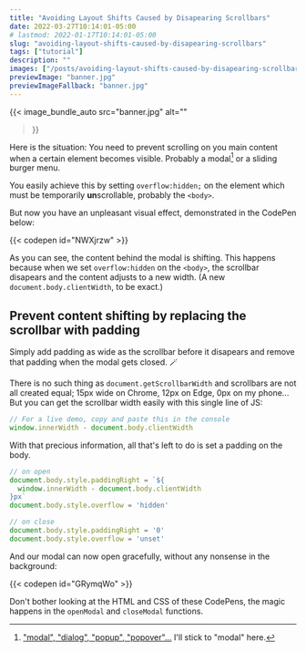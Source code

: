 ```yaml
---
title: "Avoiding Layout Shifts Caused by Disapearing Scrollbars"
date: 2022-03-27T10:14:01-05:00
# lastmod: 2022-01-17T10:14:01-05:00
slug: "avoiding-layout-shifts-caused-by-disapearing-scrollbars"
tags: ["tutorial"]
description: ""
images: ["/posts/avoiding-layout-shifts-caused-by-disapearing-scrollbars/banner.jpg"]
previewImage: "banner.jpg"
previewImageFallback: "banner.jpg"
---
```


{{< image_bundle_auto
  src="banner.jpg"
  alt=""
>}}

Here is the situation: 
You need to prevent scrolling on you main content when a certain element becomes visible.
Probably a modal[^1] or a sliding burger menu.

You easily achieve this by setting `overflow:hidden;` on the element which must be temporarily
**un**scrollable, probably the `<body>`.

But now you have an unpleasant visual effect, demonstrated in the CodePen below:

{{< codepen id="NWXjrzw" >}}

As you can see, the content behind the modal is shifting.
This happens because when we set `overflow:hidden` on the `<body>`,
the scrollbar disapears and the content adjusts to a new width.
(A new `document.body.clientWidth`, to be exact.)

## Prevent content shifting by replacing the scrollbar with padding

Simply add padding as wide as the scrollbar before it disapears and
remove that padding when the modal gets closed. 🪄

There is no such thing as `document.getScrollbarWidth` and scrollbars are not all 
created equal; 15px wide on Chrome, 12px on Edge, 0px on my phone...
But you can get the scrollbar width easily with this single line of JS:

```js
// For a live demo, copy and paste this in the console
window.innerWidth - document.body.clientWidth
```

With that precious information, all that's left to do is set a padding on the body.

```js
// on open
document.body.style.paddingRight = `${
  window.innerWidth - document.body.clientWidth
}px`
document.body.style.overflow = 'hidden'

// on close
document.body.style.paddingRight = '0'
document.body.style.overflow = 'unset'
```

And our modal can now open gracefully, without any nonsense in the background:

{{< codepen id="GRymqWo" >}}

Don't bother looking at the HTML and CSS of these CodePens, the magic happens in the
`openModal` and `closeModal` functions.



[^1]: ["modal", "dialog", "popup", "popover"...](https://ux.stackexchange.com/q/90336) I'll stick to "modal" here.